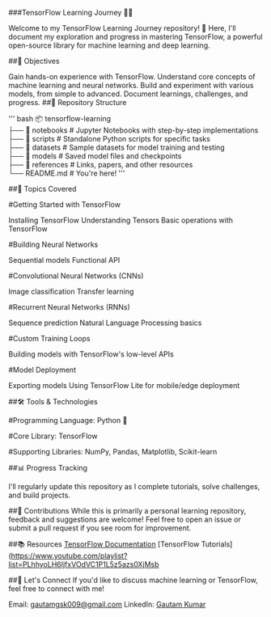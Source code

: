 ###TensorFlow Learning Journey 🧠🤖 

Welcome to my TensorFlow Learning Journey repository! 🎉 Here, I'll document my exploration and progress in mastering TensorFlow, a powerful open-source library for machine learning and deep learning.

##📌 Objectives

Gain hands-on experience with TensorFlow.
Understand core concepts of machine learning and neural networks.
Build and experiment with various models, from simple to advanced.
Document learnings, challenges, and progress.
##📂 Repository Structure

''' bash
📦 tensorflow-learning  
├── 📁 notebooks       # Jupyter Notebooks with step-by-step implementations  
├── 📁 scripts         # Standalone Python scripts for specific tasks  
├── 📁 datasets        # Sample datasets for model training and testing  
├── 📁 models          # Saved model files and checkpoints  
├── 📁 references      # Links, papers, and other resources  
└── README.md          # You're here! ''' 

##🌟 Topics Covered

#Getting Started with TensorFlow

Installing TensorFlow
Understanding Tensors
Basic operations with TensorFlow

#Building Neural Networks

Sequential models
Functional API

#Convolutional Neural Networks (CNNs)

Image classification
Transfer learning

#Recurrent Neural Networks (RNNs)

Sequence prediction
Natural Language Processing basics

#Custom Training Loops

Building models with TensorFlow's low-level APIs

#Model Deployment

Exporting models
Using TensorFlow Lite for mobile/edge deployment

##🛠️ Tools & Technologies

#Programming Language: Python 🐍

#Core Library: TensorFlow

#Supporting Libraries: NumPy, Pandas, Matplotlib, Scikit-learn

##📊 Progress Tracking

I'll regularly update this repository as I complete tutorials, solve challenges, and build projects.

##🤝 Contributions
While this is primarily a personal learning repository, feedback and suggestions are welcome! Feel free to open an issue or submit a pull request if you see room for improvement.

##📚 Resources
[TensorFlow Documentation](https://www.tensorflow.org/)
[TensorFlow Tutorials](https://www.youtube.com/playlist?list=PLhhyoLH6IjfxVOdVC1P1L5z5azs0XjMsb

##🚀 Let's Connect
If you'd like to discuss machine learning or TensorFlow, feel free to connect with me!

Email: gautamgsk009@gmail.com
LinkedIn: [Gautam Kumar](https://www.linkedin.com/in/gautam-kumar-a83bb3223/)
